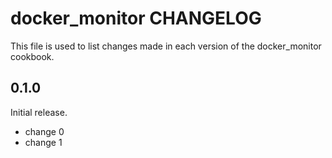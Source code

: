 # docker_monitor CHANGELOG

This file is used to list changes made in each version of the docker_monitor cookbook.

## 0.1.0

Initial release.

- change 0
- change 1
